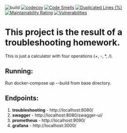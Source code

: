 ![build](https://github.com/alxdv97/blocking-reactive-servers/actions/workflows/maven.yaml/badge.svg)
[![codecov](https://codecov.io/gh/Th3Ro/troubleshooting/branch/main/graph/badge.svg?token=Z6TWQ7TEWY)](https://codecov.io/gh/Th3Ro/troubleshooting)
[![Code Smells](https://sonarcloud.io/api/project_badges/measure?project=Th3Ro_troubleshooting&metric=code_smells)](https://sonarcloud.io/summary/new_code?id=Th3Ro_troubleshooting)
[![Duplicated Lines (%)](https://sonarcloud.io/api/project_badges/measure?project=Th3Ro_troubleshooting&metric=duplicated_lines_density)](https://sonarcloud.io/summary/new_code?id=Th3Ro_troubleshooting)
[![Maintainability Rating](https://sonarcloud.io/api/project_badges/measure?project=Th3Ro_troubleshooting&metric=sqale_rating)](https://sonarcloud.io/summary/new_code?id=Th3Ro_troubleshooting)
[![Vulnerabilities](https://sonarcloud.io/api/project_badges/measure?project=Th3Ro_troubleshooting&metric=vulnerabilities)](https://sonarcloud.io/summary/new_code?id=Th3Ro_troubleshooting)

<h1>This project is the result of a troubleshooting homework.</h1>
<p>This is just a calculator with four operations (+, -, *, /).</p>
<h2>Running:</h2>
<p>Run docker-compose up --build from base directory.</p>

<h2>Endpoints:</h2>
<ol>
<li><b>troubleshooting</b> - http://localhost:8080/</li>
<li><b>swagger</b> - http://localhost:8080/swagger-ui/</li>
<li><b>prometheus</b> - http://localhost:9090/</li>
<li><b>grafana</b> - http://localhost:3000/</li>
</ol>

